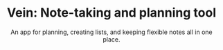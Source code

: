 ---
order: 4
title: "Vein: Note-taking and planning tool"
title_ru: "Vein: менеджер заметок и планировщик"
in_progress: true

subtitle: An app for&nbsp;planning, creating lists, and&nbsp;keeping flexible notes all in&nbsp;one place.
subtitle_ru: Приложение для планирования, составления списков и сохранения многофункциональных заметок.

desc: "My app brings together notes, lists, and&nbsp;mind maps, helping you&nbsp;connect information, plan projects with&nbsp;timelines and&nbsp;calendars, and&nbsp;even discover hidden links."
desc_ru: "Моё приложение сочетает функции менеджера заметок, списков и&nbsp;майндмэп, позволяет выстраивать связи между данными, использовать таймлайны и&nbsp;календари для&nbsp;планирования проектов. Дополнительно предусмотрена функция поиска неочевидных связей."

icon: /assets/pix/pet/vein/icon.png
kind: Android mobile app
kind_ru: Мобильное приложение под Android

images_base: /assets/pix/pet/jekyll_portfolio/

store_url: https://uxiscool.github.io/experience/
store_icon: /ui/stores/wblnk.svg
store_alt: "Web link"
store_alt_ru: "Вы уже тут"

gallery:

---